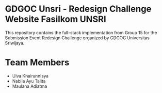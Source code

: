 # GDGOC Unsri - Redesign Challenge Website Fasilkom UNSRI

This repository contains the full-stack implementation from Group 15 for the Submission Event Redesign Challenge organized by GDGOC Universitas Sriwijaya.

# Team Members 
- Ulva Khairunnisya
- Nabila Ayu Talita
- Maulana Adiatma
